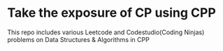 # Take the exposure of CP using CPP

This repo includes various Leetcode and Codestudio(Coding Ninjas) problems on Data Structures & Algorithms in CPP
